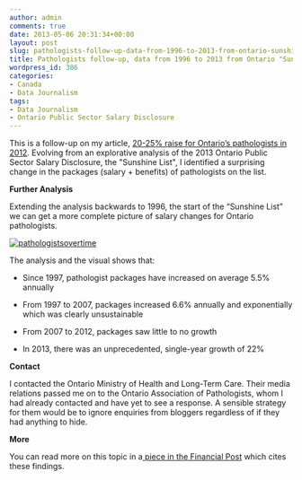 ```yaml
---
author: admin
comments: true
date: 2013-05-06 20:31:34+00:00
layout: post
slug: pathologists-follow-up-data-from-1996-to-2013-from-ontario-sunshine-list
title: Pathologists follow-up, data from 1996 to 2013 from Ontario "Sunshine List"
wordpress_id: 386
categories:
- Canada
- Data Journalism
tags:
- Data Journalism
- Ontario Public Sector Salary Disclosure
---
```


This is a follow-up on my article, [20-25% raise for Ontario’s pathologists in 2012](http://thinkdatavis.com/20-25-raise-for-ontarios-pathologists-in-201-shows-sunshine-list/). Evolving from an explorative analysis of the 2013 Ontario Public Sector Salary Disclosure, the "Sunshine List", I identified a surprising change in the packages (salary + benefits) of pathologists on the list.

**Further Analysis**

Extending the analysis backwards to 1996, the start of the “Sunshine List” we can get a more complete picture of salary changes for Ontario pathologists.

[![pathologistsovertime](http://54.214.234.254/wp-content/uploads/2013/05/pathologistsovertime.png)](http://54.214.234.254/wp-content/uploads/2013/05/pathologistsovertime.png)

The analysis and the visual shows that:



	
  * Since 1997, pathologist packages have increased on average 5.5% annually

	
  * From 1997 to 2007, packages increased 6.6% annually and exponentially which was clearly unsustainable

	
  * From 2007 to 2012, packages saw little to no growth

	
  * In 2013, there was an unprecedented, single-year growth of 22%


**Contact**

I contacted the Ontario Ministry of Health and Long-Term Care. Their media relations passed me on to the Ontario Association of Pathologists, whom I had already contacted and have yet to see a response. A sensible strategy for them would be to ignore enquiries from bloggers regardless of if they had anything to hide.

**More**

You can read more on this topic in a[ piece in the Financial Post](http://opinion.financialpost.com/2013/07/08/terence-corcoran-the-sunshine-race-to-the-top/) which cites these findings.
